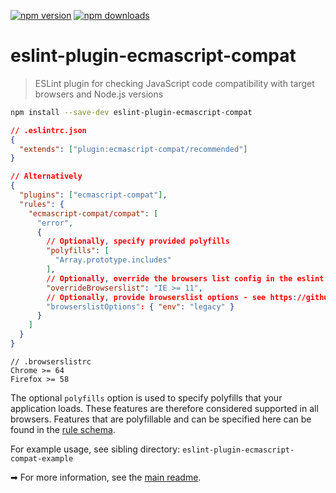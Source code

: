 <!-- prettier-ignore-start -->
[![npm version](https://badge.fury.io/js/eslint-plugin-ecmascript-compat.svg)](https://badge.fury.io/js/eslint-plugin-ecmascript-compat)
[![npm downloads](https://img.shields.io/npm/dm/eslint-plugin-ecmascript-compat.svg)](http://www.npmtrends.com/eslint-plugin-ecmascript-compat)
<!-- prettier-ignore-end -->

# eslint-plugin-ecmascript-compat

> ESLint plugin for checking JavaScript code compatibility with target browsers and Node.js versions

```bash
npm install --save-dev eslint-plugin-ecmascript-compat
```

```json
// .eslintrc.json
{
  "extends": ["plugin:ecmascript-compat/recommended"]
}

// Alternatively
{
  "plugins": ["ecmascript-compat"],
  "rules": {
    "ecmascript-compat/compat": [
      "error",
      {
        // Optionally, specify provided polyfills
        "polyfills": [
          "Array.prototype.includes"
        ],
        // Optionally, override the browsers list config in the eslint config
        "overrideBrowserslist": "IE >= 11",
        // Optionally, provide browserslist options - see https://github.com/browserslist/browserslist#js-api
        "browserslistOptions": { "env": "legacy" }
      }
    ]
  }
}
```

```
// .browserslistrc
Chrome >= 64
Firefox >= 58
```

<!--- Absolute link, in order to work from NPM website --->

The optional `polyfills` option is used to specify polyfills that your application loads. These features are therefore considered supported in all browsers. Features that are polyfillable and can be specified here can be found in the [rule schema](https://github.com/robatwilliams/es-compat/blob/master/packages/eslint-plugin-ecmascript-compat/lib/rule.js).

For example usage, see sibling directory: `eslint-plugin-ecmascript-compat-example`

<!--- Absolute link, in order to work from NPM website --->

➡ For more information, see the [main readme](https://github.com/robatwilliams/es-compat#readme).

